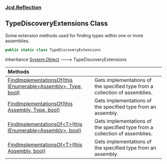 ### [Jcd.Reflection](Jcd.Reflection.md 'Jcd.Reflection')

## TypeDiscoveryExtensions Class

Some extension methods used for finding types within one or more assemblies.

```csharp
public static class TypeDiscoveryExtensions
```

Inheritance [System.Object](https://docs.microsoft.com/en-us/dotnet/api/System.Object 'System.Object') &#129106;
TypeDiscoveryExtensions

| Methods                                                                                                                                                                                                                                                                                                   |                                                                             |
|:----------------------------------------------------------------------------------------------------------------------------------------------------------------------------------------------------------------------------------------------------------------------------------------------------------|:----------------------------------------------------------------------------|
| [FindImplementationsOf(this IEnumerable&lt;Assembly&gt;, Type, bool)](TypeDiscoveryExtensions.FindImplementationsOf.3RmCyofz6c+Tzo32LkV1pw.md 'Jcd.Reflection.TypeDiscoveryExtensions.FindImplementationsOf(this System.Collections.Generic.IEnumerable<System.Reflection.Assembly>, System.Type, bool)') | Gets implementations of the specified type from a collection of assemblies. |
| [FindImplementationsOf(this Assembly, Type, bool)](TypeDiscoveryExtensions.FindImplementationsOf.R3VhT91dxhl7EJJKf9h+tg.md 'Jcd.Reflection.TypeDiscoveryExtensions.FindImplementationsOf(this System.Reflection.Assembly, System.Type, bool)')                                                            | Gets implementations of the specified type from an assembly.                |
| [FindImplementationsOf&lt;T&gt;(this IEnumerable&lt;Assembly&gt;, bool)](TypeDiscoveryExtensions.FindImplementationsOf.fsRoaGQ6gC5JhZ5e6N4tqg.md 'Jcd.Reflection.TypeDiscoveryExtensions.FindImplementationsOf<T>(this System.Collections.Generic.IEnumerable<System.Reflection.Assembly>, bool)')        | Gets implementations of the specified type from a collection of assemblies. |
| [FindImplementationsOf&lt;T&gt;(this Assembly, bool)](TypeDiscoveryExtensions.FindImplementationsOf.GgFq2UvQrazCNpjRncEQ9Q.md 'Jcd.Reflection.TypeDiscoveryExtensions.FindImplementationsOf<T>(this System.Reflection.Assembly, bool)')                                                                   | Gets implementations of the specified type from an assembly.                |
